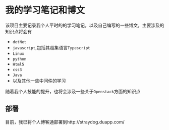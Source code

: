 # 我的学习笔记和博文

该项目主要记录我个人平时的的学习笔记，以及自己编写的一些博文，主要涉及的知识点将会有
- `dotNet`
- `javascript`,包括其超集语言`Typescript`
- `Linux`
- `python`
- `Html5`
- `css3`
- `Java`
- 以及其他一些中间件的学习

随着我个人技能的提升，也将会涉及一些关于`Openstack`方面的知识点


## 部署
目前，我已将个人博客通部署到http://straydog.duapp.com/

